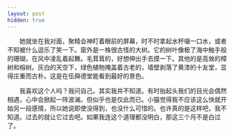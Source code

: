 ```yaml
---
layout: post
hidden: true
---
```

　　她就坐在我对面，聚精会神盯着眼前的屏幕，时不时拿起水杯啜一口水，或者不知被什么逗乐了笑一下。窗外是一株很古怪的大树。它的树叶像极了海中触手般的珊瑚，在风中凌乱着起舞。毛茸茸的，好想伸出手去摸一下。其他的是高耸的樟树和榕树。灰白的天空下，绿色植物掩盖着古老的，墙壁剥落了黄漆的十友堂，显得庄重而古朴。这是在伍舜德堂能看到最好的景色。

　　我喜欢这个人吗？我问自己。其实我并不知道。有时抬起头我们的目光会偶然相遇，心中会掀起一阵波澜。但似乎也是仅此而已。小猫觉得我不应该这么快就开始另一段感情，所以她说即使没得到，也没什么可惜的。也许真的是这样吧，我不知道。过去的就让它过去吧。如果我连这个道理都没明白，那这三个月不是白过了。